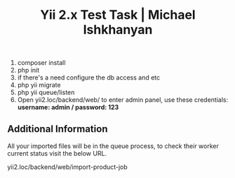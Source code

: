 <p align="center">
    <h1 align="center">Yii 2.x Test Task | Michael Ishkhanyan</h1>
    <br>
</p>

1. composer install
2. php init
3. if there's a need configure the db access and etc
4. php yii migrate
5. php yii queue/listen
6. Open yii2.loc/backend/web/ to enter admin panel, use these credentials: **username: admin / password: 123**

Additional Information
-----
All your imported files will be in the queue process, to check their worker current status visit the below URL.

yii2.loc/backend/web/import-product-job
